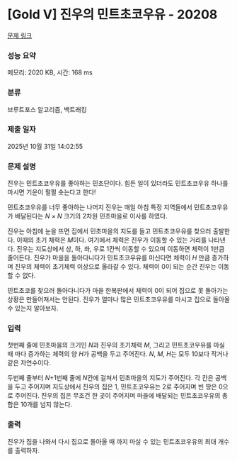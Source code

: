 # [Gold V] 진우의 민트초코우유 - 20208 

[문제 링크](https://www.acmicpc.net/problem/20208) 

### 성능 요약

메모리: 2020 KB, 시간: 168 ms

### 분류

브루트포스 알고리즘, 백트래킹

### 제출 일자

2025년 10월 31일 14:02:55

### 문제 설명

<p>진우는 민트초코우유를 좋아하는 민초단이다. 힘든 일이 있더라도 민트초코우유 하나를 마시면 기운이 펄펄 솟는다고 한다!</p>

<p>민트초코우유를 너무 좋아하는 나머지 진우는 매일 아침 특정 지역들에서 민트초코우유가 배달된다는 <em>N</em> × <em>N</em> 크기의 2차원 민초마을로 이사를 하였다.</p>

<p>진우는 아침에 눈을 뜨면 집에서 민초마을의 지도를 들고 민트초코우유를 찾으러 출발한다. 이때의 초기 체력은 <em>M</em>이다. 여기에서 체력은 진우가 이동할 수 있는 거리를 나타낸다. 진우는 지도상에서 상, 하, 좌, 우로 1칸씩 이동할 수 있으며 이동하면 체력이 1만큼 줄어든다. 진우가 마을을 돌아다니다가 민트초코우유를 마신다면 체력이 <em>H </em>만큼 증가하며 진우의 체력이 초기체력 이상으로 올라갈 수 있다. 체력이 0이 되는 순간 진우는 이동할 수 없다.</p>

<p>민트초코를 찾으러 돌아다니다가 마을 한복판에서 체력이 0이 되어 집으로 못 돌아가는 상황은 만들어져서는 안된다. 진우가 얼마나 많은 민트초코우유를 마시고 집으로 돌아올 수 있는지 알아보자.</p>

### 입력 

 <p>첫번째 줄에 민초마을의 크기인 <em>N</em>과 진우의 초기체력 <em>M</em>, 그리고 민트초코우유를 마실때 마다 증가하는 체력의 양 <em>H</em>가 공백을 두고 주어진다. <em>N</em>, <em>M</em>, <em>H</em>는 모두 10보다 작거나 같은 자연수이다.</p>

<p>두번째 줄부터 <em>N</em>+1번째 줄에 <em>N</em>칸에 걸쳐서 민초마을의 지도가 주어진다. 각 칸은 공백을 두고 주어지며 지도상에서 진우의 집은 1, 민트초코우유는 2로 주어지며 빈 땅은 0으로 주어진다. 진우의 집은 무조건 한 곳이 주어지며 마을에 배달되는 민트초코우유의 총합은 10개를 넘지 않는다.</p>

### 출력 

 <p>진우가 집을 나와서 다시 집으로 돌아올 때 까지 마실 수 있는 민트초코우유의 최대 개수를 출력하자.</p>

